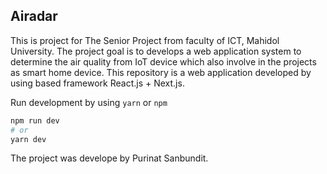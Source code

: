 
## Airadar

This is project for The Senior Project from faculty of ICT, Mahidol University.
The project goal is to develops a web application system to determine the air quality from IoT device which also involve in the projects as smart home device.
This repository is a web application developed by using based framework React.js + Next.js.

Run development by using `yarn` or `npm`

```bash
npm run dev
# or
yarn dev
```

The project was develope by Purinat Sanbundit.
